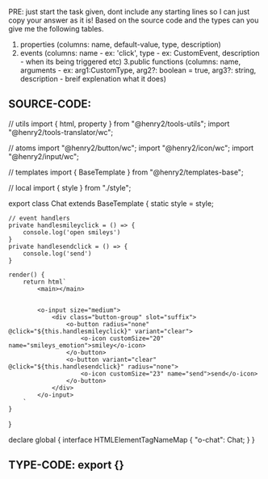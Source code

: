 PRE: just start the task given, dont include any starting lines so I can just copy your answer as it is!
 Based on the source code and the types can you give me the following tables. 
1. properties (columns: name, default-value, type, description) 
2. events (columns: name - ex: 'click', type - ex: CustomEvent<ClickEvent>, description - when its being triggered etc) 
3.public functions (columns: name, arguments - ex: arg1:CustomType, arg2?: boolean = true, arg3?: string, description - breif explenation what it does)

## SOURCE-CODE:
 // utils 
import { html, property } from "@henry2/tools-utils";
import "@henry2/tools-translator/wc";

// atoms 
import "@henry2/button/wc";
import "@henry2/icon/wc";
import "@henry2/input/wc";

// templates
import { BaseTemplate } from "@henry2/templates-base";

// local 
import { style } from "./style";

export class Chat extends BaseTemplate {
    static style = style;

    // event handlers
    private handlesmileyclick = () => {
        console.log('open smileys')
    }
    private handlesendclick = () => {
        console.log('send')
    }

    render() {
        return html`
            <main></main>

            
            <o-input size="medium">
                <div class="button-group" slot="suffix">
                    <o-button radius="none" @click="${this.handlesmileyclick}" variant="clear">
                        <o-icon customSize="20" name="smileys_emotion">smiley</o-icon>
                    </o-button>
                    <o-button variant="clear" @click="${this.handlesendclick}" radius="none">
                        <o-icon customSize="23" name="send">send</o-icon>
                    </o-button>
                </div>
            </o-input>
        `
    }
}


declare global {
    interface HTMLElementTagNameMap {
        "o-chat": Chat;
    }
}

## TYPE-CODE: export {}